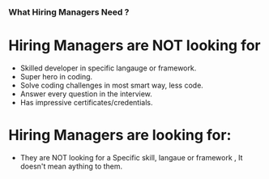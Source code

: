 ### What Hiring Managers Need ? ###

# Hiring Managers are NOT looking for 
- Skilled developer in specific langauge or framework.
- Super hero in coding.
- Solve coding challenges in most smart way, less code.
- Answer every question in the interview.
- Has impressive certificates/credentials.

# Hiring Managers are  looking for:
- They are NOT looking for a Specific skill, langaue or framework , It doesn't mean aything to them.   

